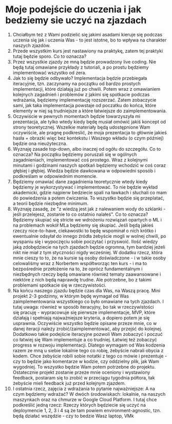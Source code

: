 # Moje podejście do uczenia i jak bedziemy sie uczyć na zjazdach

1. Chciałbym też z Wami podzielić się jakimi asadami kieruje się podczas uczenia się jak i uczenia Was - to jest istotne, bo to wpływa na charakter naszych zjazdów.
2. Przede wszystkim kurs jest nastawiony na praktykę, zatem tej praktyki tutaj bęðzie sporo. Co to oznacza?
3. Przez wszystkie zjazdy ze mną będzie prowadzony live coding. Nie będą tutaj omawiane przykłady z tutoriali, a po prostu będziemy implementować wszystko od zera.
4. Jak to się będzie odbywało? Implementacja będzie przebiegała iteracyjnie, tzn. zaczynamy na początku od bardzo prostych implementacji, które działają już po chwili. Potem wraz z omawianiem kolejnych zagadnień i problemów z jakimi się spotkacie podczas wdrażania, będziemy implementację rozszerzać. Zatem zobaczycie sami, jak taka implementacja powstaje od poczatku do końca, które elementy w niej są trudniejsze a które łatwiejsze do zaimplementowania.
6. Oczywiście w pewnych momentach będzie towarzyszyła mi prezentacja, ale tylko wtedy kiedy będę musiał omówić jakiś koncept od strony teoretycznej. Wszelkie materiały będą udostępnione Wam oczywiście, ale pragnę podkreslić, że moja prezentacja to głównie jakieś hasła + obrazki więc bez kontekstu i Waszego wkładu (o czym później) będzie ona nieużyteczna.
7. Wyznaję zasade top-down, albo inaczej od ogółu do szczegółu. Co to oznacza? Na początku będziemy poruszali się w ogólnych zagadnieniach, implementować coś prostego. Wraz z kolejnymi minutami i godzinami naszych spotkań będziemy wchodzić w coś coraz głębiej i głębiej. Wiedza będzie dawkowana w odpowiedni sposób i podkreślam w odpowiednim momencie.
8. Będziemy omawiać dane zagadnienia teoretycznie wtedy kiedy będziemy je wykorzystywać i implementować. To nie będzie wykład akademicki, gdzie najpierw bedziecie spali na ławkach i słuchali co mam do powiedzenia a potem ćwiczenia. To wszystko będzie się przeplatać, a teorii będzie niezbędne minimum. 
9. Wyznaję zasadę, że "z wiedzą jest jak z nalewaniem wody do szklanki - jeśli przelejesz, zostanie to co ostatnio nalałeś". Co to oznacza? Będziemy skupiać się stricte we wdrożeniu rozwiązań opartych o ML i na problemach wokół MLa będziemy się skupiać. Jeśli będą jakieś rzeczy nice-to-have, ciekawostki to będę wspominał o nich krótko i ewentualnie odsyłał do innego źródła żebyście mogli w wolnej chwili, po wyspaniu się i wypoczęciu sobie poczytać i przyswoić. Ilość wiedzy jaką zdobędziecie na tych zjazdach będzie ogromna, tym bardziej jeżeli nikt nie miał z tym styczności nigdy wcześniej. W dodatku rzecz, która mnie cieszy to to, że na kursie są osoby doświadczone - i w takie osoby celowaliśmy wraz z Norbertem współtworząc ten kurs - i ma to bezpośrednie przełożenie na to, że oprócz fundamentalnym i niezbędnych rzeczy będą omawiane również tematy zaawansowane i niektóre z nich będą naprawdę trudne. Ale potrzebne, bo z takimi problemami spotkacie się w rzeczywistości.
10. Na końcu naszego zjazdu będzie czas dla Was, na Waszą pracę. Mini projekt 2-3 godzinny, w którym będę wymagał od Was zaimplementowania wszystkiego co było omawiane na tych zjazdach. I tutaj uwaga: również w sposób iteracyjny, bo tak w rzeczywistości się pracuję - wypracowuje się pierwsze implementacje, MVP, które działają i spełniają najważniejsze kryteria, a dopiero potem je się usprawnia. Oczywiście wszystko będzie opisane przeze mnie, co w danej iteracji należy zrobić/zaimplementować, aby przejść do kolejnej. Dodatkowo takie podejście iteracyjne pozwoli Wam zobaczyć i poczuć co łatwiej się Wam implementuje a co trudniej. Łatwiej też zobaczyć progress w rozwoju implementacji. Dlatego wymagam od Was kodzenia razem ze mną u siebie lokalnie tego co robię, żebyście nabrali obycia z kodem. Chce żebyście robili sobie notatki z tego co mówie i prezentuje - czy to będzie jako komentarze w kodzie, czy oddzielny plik, jak Wam wygodniej. To wszystko będzie Wam potem potrzebne do projektu. Ostatecznie projekt zostanie przeze mnie oceniony i wystawiony feedback, postaram się to zrobić w przeciągu tygodnia półtora, tak żebyście mieli feedback już przed kolejnym zjazdem.
11. I ostatnia rzecz, zajęcia z wdrażania to pytanie najważniejsze: A na czym będziemy wdrażać? W dwóch środowiskach: lokalnie, na naszych maszynkach oraz na chmurze w Google Cloud Platform. I tutaj chce podkreślić jedną rzecz: Rzeczy których będziecie się uczyć na deploymencie 1, 2, 3 i 4 są że tam powiem environment-agnostic, tzn. będą działać wszędzie - czy to bedzie Wasz laptop, VMk
